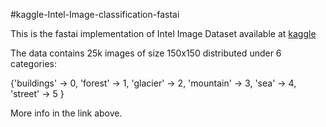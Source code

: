 #kaggle-Intel-Image-classification-fastai

This is the fastai implementation of Intel Image Dataset available at [kaggle](https://www.kaggle.com/puneet6060/intel-image-classification)


The data contains 25k images of size 150x150 distributed under 6 categories:


{'buildings' -> 0,
'forest' -> 1,
'glacier' -> 2,
'mountain' -> 3,
'sea' -> 4,
'street' -> 5 }


More info in the link above.
